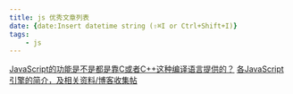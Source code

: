 ```yaml
---
title: js 优秀文章列表
date: {date:Insert datetime string (⇧⌘I or Ctrl+Shift+I)}
tags:
    - js
---
```






[JavaScript的功能是不是都是靠C或者C++这种编译语言提供的？](https://www.zhihu.com/question/49176184#answer-42154043)
[各JavaScript引擎的简介，及相关资料/博客收集帖](http://hllvm.group.iteye.com/group/topic/37596)
